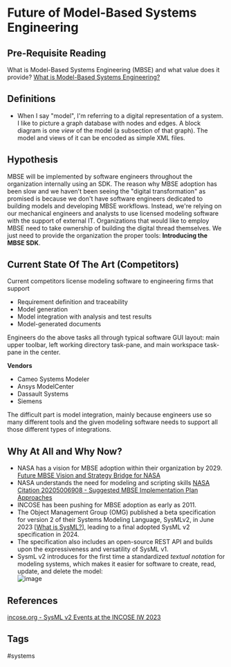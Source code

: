# Future of Model-Based Systems Engineering

## Pre-Requisite Reading
What is Model-Based Systems Engineering (MBSE) and what value does it provide? [What is Model-Based Systems Engineering? ](../202110052023)  

## Definitions
* When I say "model", I'm referring to a digital representation of a system. I like to picture a graph database with nodes and edges. A block diagram is one *view* of the model (a subsection of that graph). The model and views of it can be encoded as simple XML files.  

## Hypothesis
MBSE will be implemented by software engineers throughout the organization internally using an SDK. The reason why MBSE adoption has been slow and we haven't been seeing the "digital transformation" as promised is because we don't have software engineers dedicated to building models and developing MBSE workflows. Instead, we're relying on our mechanical engineers and analysts to use licensed modeling software with the support of external IT. Organizations that would like to employ MBSE need to take ownership of building the digital thread themselves. We just need to provide the organization the proper tools: **Introducing the MBSE SDK**.   

## Current State Of The Art (Competitors)
Current competitors license modeling software to engineering firms that  support
* Requirement definition and traceability  
* Model generation  
* Model integration with analysis and test results  
* Model-generated documents  

Engineers do the above tasks all through typical software GUI layout: main upper toolbar, left working directory task-pane, and main workspace task-pane in the center.  

**Vendors** 
* Cameo Systems Modeler
* Ansys ModelCenter
* Dassault Systems
* Siemens

The difficult part is model integration, mainly because engineers use so many different tools and the given modeling software needs to support all those different types of integrations.  

## Why At All and Why Now?
* NASA has a vision for MBSE adoption within their organization by 2029. [Future MBSE Vision and Strategy Bridge for NASA](https://ntrs.nasa.gov/api/citations/20210014025/downloads/TM-20210014025.pdf)  
* NASA understands the need for modeling and scripting skills [NASA Citation 20205006908 - Suggested MBSE Implementation Plan Approaches](https://ntrs.nasa.gov/api/citations/20205006908/downloads/REVISED%20FINAL%20-%20Suggested%20MBSE%20Implementation%20Plan%20Approaches%20Webcast.pdf)  
* INCOSE has been pushing for MBSE adoption as early as 2011. 
* The Object Management Group (OMG) published a beta specification for version 2 of their Systems Modeling Language, SysMLv2, in June 2023 [[What is SysML?](../202110032315)], leading to a final adopted SysML v2 specification in 2024.  
* The specification also includes an open-source REST API and builds upon the expressiveness and versatility of SysML v1.  
* SysmL v2 introduces for the first time a standardized *textual notation* for modeling systems, which makes it easier for software to create, read, update, and delete the model:   
![image](https://www.eliotkhachi.dev/resources/zettel-images/Sun_Dec_10_11:47:55_AM_PST_2023.png)

## References
[incose.org - SysML v2 Events at the INCOSE IW 2023](https://www.incose.org/communities/working-groups-initiatives/mbse-initiative)  

## Tags
#systems

